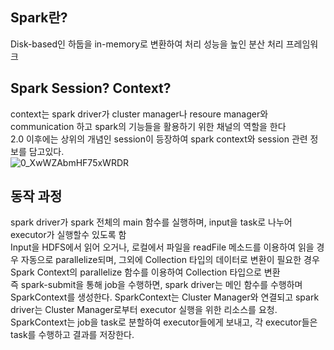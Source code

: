 ## Spark란?
Disk-based인 하둡을 in-memory로 변환하여 처리 성능을 높인 분산 처리 프레임워크     

## Spark Session? Context?
context는 spark driver가 cluster manager나 resoure manager와 communication 하고 spark의 기능들을 활용하기 위한 채널의 역할을 한다    
2.0 이후에는 상위의 개념인 session이 등장하여 spark context와 session 관련 정보를 담고있다.   
![0_XwWZAbmHF75xWRDR](https://user-images.githubusercontent.com/13589283/150999597-6b22dc10-29ee-4b44-b7b1-129167198460.png)


## 동작 과정
spark driver가 spark 전체의 main 함수를 실행하며, input을 task로 나누어 executor가 실행할수 있도록 함    
Input을 HDFS에서 읽어 오거나, 로컬에서 파일을 readFile 메소드를 이용하여 읽을 경우 자동으로 parallelize되며, 그외에 Collection 타입의 데이터로 변환이 필요한 경우 Spark Context의 parallelize 함수를 이용하여 Collection 타입으로 변환            
즉 spark-submit을 통해 job을 수행하면, spark driver는 메인 함수를 수행하며 SparkContext를 생성한다. SparkContext는 Cluster Manager와 연결되고 spark driver는 Cluster Manager로부터 executor 실행을 위한 리소스를 요청. SparkContext는 job을 task로 분할하여 executor들에게 보내고, 각 executor들은 task를 수행하고 결과를 저장한다.

